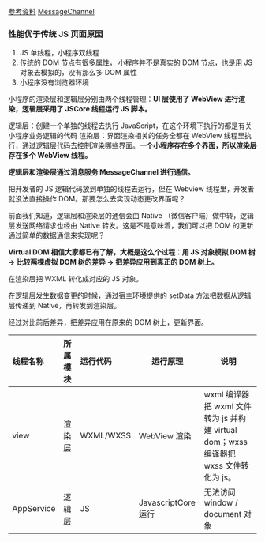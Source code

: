 [参考资料](https://www.jianshu.com/p/fb331438e223)
[MessageChannel](https://developer.mozilla.org/zh-cn/docs/web/api/messagechannel/messagechannel)

### 性能优于传统 JS 页面原因

1. JS 单线程，小程序双线程
2. 传统的 DOM 节点有很多属性， 小程序并不是真实的 DOM 节点，也是用 JS 对象去模拟的，没有那么多 DOM 属性
3. 小程序没有浏览器环境

小程序的渲染层和逻辑层分别由两个线程管理：**UI 层使用了 WebView 进行渲染，逻辑层采用了 JSCore 线程运行 JS 脚本。**

逻辑层：创建一个单独的线程去执行 JavaScript，在这个环境下执行的都是有关小程序业务逻辑的代码
渲染层：界面渲染相关的任务全都在 WebView 线程里执行，通过逻辑层代码去控制渲染哪些界面。**一个小程序存在多个界面，所以渲染层存在多个 WebView 线程。**

**逻辑层和渲染层通过消息服务 MessageChannel 进行通信。**

把开发者的 JS 逻辑代码放到单独的线程去运行，但在 Webview 线程里，开发者就没法直接操作 DOM。那要怎么去实现动态更改界面呢？

前面我们知道，逻辑层和渲染层的通信会由 Native （微信客户端）做中转，逻辑层发送网络请求也经由 Native 转发。这是不是意味着，我们可以把 DOM 的更新通过简单的数据通信来实现呢？

**Virtual DOM 相信大家都已有了解，大概是这么个过程：用 JS 对象模拟 DOM 树 -> 比较两棵虚拟 DOM 树的差异 -> 把差异应用到真正的 DOM 树上。**

在渲染层把 WXML 转化成对应的 JS 对象。

在逻辑层发生数据变更的时候，通过宿主环境提供的 setData 方法把数据从逻辑层传递到 Native，再转发到渲染层。

经过对比前后差异，把差异应用在原来的 DOM 树上，更新界面。

| 线程名称   | 所属模块 | 运行代码  | 运行原理            | 说明                                                                                  |
| :--------- | :------- | :-------- | ------------------- | ------------------------------------------------------------------------------------- |
| view       | 渲染层   | WXML/WXSS | WebView 渲染        | wxml 编译器把 wxml 文件转为 js 并构建 virtual dom；wxss 编译器把 wxss 文件转化为 js。 |
| AppService | 逻辑层   | JS        | JavascriptCore 运行 | 无法访问 window / document 对象                                                       |
